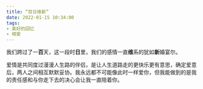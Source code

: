 ```yaml
---
title: “百日维新”
date: 2022-01-15 10:34:00
tags:
- 美好的回忆
- 相爱
---
```


我们跨过了一**百**天，这一段时**日**里，我们的感情一直**维**系的犹如**新**婚宴尔。

<!-- more -->

爱情是共同度过漫漫人生路的伴侣，是让人生道路走的更快乐更有意思，确定爱意后，两人之间相互默默妥协。我永远都不可能像此时一样爱你，但我能做到的是我的责任感和与你走下去的决心会让我一直陪着你。
